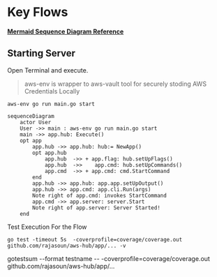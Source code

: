 # Key Flows

**[Mermaid Sequence Diagram Reference](https://mermaid-js.github.io/mermaid/#/sequenceDiagram)**


## Starting Server

Open Terminal and execute.

> aws-env is wrapper to aws-vault tool for securely stoding AWS Credentials Locally 

```
aws-env go run main.go start 
```

```mermaid
sequenceDiagram
    actor User
    User ->> main : aws-env go run main.go start 
    main ->> app.hub: Execute()
    opt app
        app.hub ->> app.hub: hub:= NewApp()
        opt app.hub
            app.hub  ->> + app.flag: hub.setUpFlags()
            app.hub  ->>    app.cmd: hub.setUpCommands() 
            app.cmd  ->> + app.cmd: cmd.StartCommand
        end
        app.hub ->> app.hub: app.app.setUpOutput()
        app.hub ->> app.cmd: app.cli.Run(args)  
        Note right of app.cmd: invokes StartCommand
        app.cmd ->> app.server: server.Start
        Note right of app.server: Server Started! 
    end
```

Test Execution For the Flow 

```
go test -timeout 5s  -coverprofile=coverage/coverage.out  github.com/rajasoun/aws-hub/app/... -v
```

gotestsum --format testname -- -coverprofile=coverage/coverage.out github.com/rajasoun/aws-hub/app/...